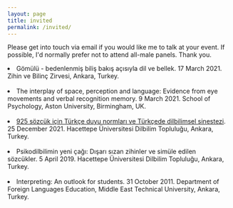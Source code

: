 ```yaml
---
layout: page
title: invited
permalink: /invited/
---
```


<p>Please get into touch via email if you would like me to talk at your event. If possible, I'd normally prefer not to attend all-male panels. Thank you.</p>

<li>Gömülü - bedenlenmiş biliş bakış açısıyla dil ve bellek. 17 March 2021. Zihin ve Bilinç Zirvesi, Ankara, Turkey.</li><br>

<li>The interplay of space, perception and language: Evidence from eye movements and verbal recognition memory. 9 March 2021. School of Psychology, Aston University, Birmingham, UK.</li><br>

<li><a href="https://youtu.be/tmsFJWQqPX8">925 sözcük için Türkçe duyu normları ve Türkçede dilbilimsel sinestezi</a>. 25 December 2021. Hacettepe Üniversitesi Dilbilim Topluluğu, Ankara, Turkey.</li><br>

<li>Psikodilbilimin yeni çağı: Dışarı sızan zihinler ve simüle edilen sözcükler. 5 April 2019. Hacettepe Üniversitesi Dilbilim Topluluğu, Ankara, Turkey.</li><br>

<li>Interpreting: An outlook for students. 31 October 2011. Department of Foreign Languages Education, Middle East Technical University, Ankara, Turkey.</li><br>
